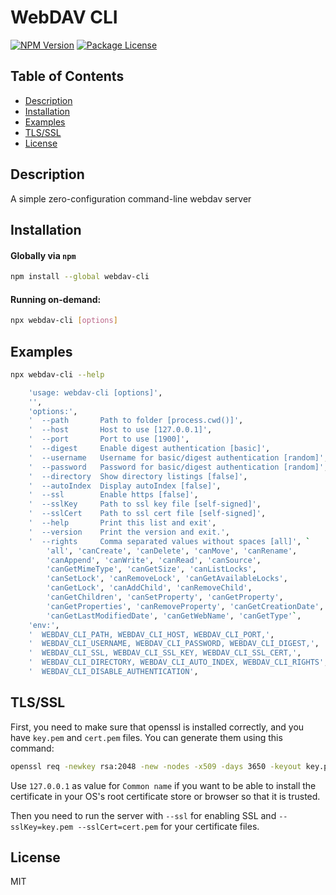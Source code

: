# WebDAV CLI

<a href="https://www.npmjs.com/package/webdav-cli"><img src="https://img.shields.io/npm/v/webdav-cli.svg" alt="NPM Version" /></a>
<a href="https://www.npmjs.com/package/webdav-cli"><img src="https://img.shields.io/npm/l/webdav-cli.svg" alt="Package License" /></a>

## Table of Contents

- [Description](#description)
- [Installation](#installation)
- [Examples](#examples)
- [TLS/SSL](#tlsssl)
- [License](#license)

## Description
A simple zero-configuration command-line webdav server

## Installation

#### Globally via `npm`

```bash
npm install --global webdav-cli
```

#### Running on-demand:

```bash
npx webdav-cli [options]
```

## Examples

```bash
npx webdav-cli --help
```

```bash
    'usage: webdav-cli [options]',
    '',
    'options:',
    '  --path       Path to folder [process.cwd()]',
    '  --host       Host to use [127.0.0.1]',
    '  --port       Port to use [1900]',
    '  --digest     Enable digest authentication [basic]',
    '  --username   Username for basic/digest authentication [random]',
    '  --password   Password for basic/digest authentication [random]',
    '  --directory  Show directory listings [false]',
    '  --autoIndex  Display autoIndex [false]',
    '  --ssl        Enable https [false]',
    '  --sslKey     Path to ssl key file [self-signed]',
    '  --sslCert    Path to ssl cert file [self-signed]',
    '  --help       Print this list and exit',
    '  --version    Print the version and exit.',
    '  --rights     Comma separated values without spaces [all]', `
        'all', 'canCreate', 'canDelete', 'canMove', 'canRename', 
        'canAppend', 'canWrite', 'canRead', 'canSource', 
        'canGetMimeType', 'canGetSize', 'canListLocks', 
        'canSetLock', 'canRemoveLock', 'canGetAvailableLocks', 
        'canGetLock', 'canAddChild', 'canRemoveChild', 
        'canGetChildren', 'canSetProperty', 'canGetProperty', 
        'canGetProperties', 'canRemoveProperty', 'canGetCreationDate', 
        'canGetLastModifiedDate', 'canGetWebName', 'canGetType'`,
    'env:',
    '  WEBDAV_CLI_PATH, WEBDAV_CLI_HOST, WEBDAV_CLI_PORT,',
    '  WEBDAV_CLI_USERNAME, WEBDAV_CLI_PASSWORD, WEBDAV_CLI_DIGEST,',
    '  WEBDAV_CLI_SSL, WEBDAV_CLI_SSL_KEY, WEBDAV_CLI_SSL_CERT,',
    '  WEBDAV_CLI_DIRECTORY, WEBDAV_CLI_AUTO_INDEX, WEBDAV_CLI_RIGHTS',
    '  WEBDAV_CLI_DISABLE_AUTHENTICATION',
```

## TLS/SSL

First, you need to make sure that openssl is installed correctly, and you have `key.pem` and `cert.pem` files. You can generate them using this command:
```bash
openssl req -newkey rsa:2048 -new -nodes -x509 -days 3650 -keyout key.pem -out cert.pem
```
Use `127.0.0.1` as value for `Common name` if you want to be able to install the certificate in your OS's root certificate store or browser so that it is trusted.

Then you need to run the server with `--ssl` for enabling SSL and `--sslKey=key.pem --sslCert=cert.pem` for your certificate files.

## License

MIT
